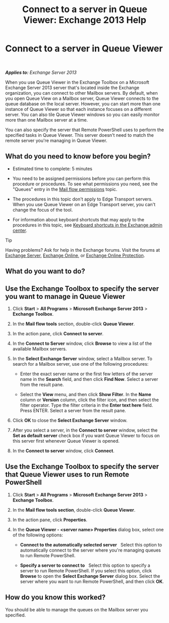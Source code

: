﻿---
title: 'Connect to a server in Queue Viewer: Exchange 2013 Help'
TOCTitle: Connect to a server in Queue Viewer
ms:assetid: 6c1ad574-9ab5-4dcc-9398-ec10eca4fd11
ms:mtpsurl: https://technet.microsoft.com/en-us/library/Aa998669(v=EXCHG.150)
ms:contentKeyID: 49286846
ms.date: 12/09/2016
mtps_version: v=EXCHG.150
---

# Connect to a server in Queue Viewer

 

_**Applies to:** Exchange Server 2013_


When you use Queue Viewer in the Exchange Toolbox on a Microsoft Exchange Server 2013 server that's located inside the Exchange organization, you can connect to other Mailbox servers. By default, when you open Queue View on a Mailbox server, Queue Viewer connects to the queue database on the local server. However, you can start more than one instance of Queue Viewer so that each instance focuses on a different server. You can also tile Queue Viewer windows so you can easily monitor more than one Mailbox server at a time.

You can also specify the server that Remote PowerShell uses to perform the specified tasks in Queue Viewer. This server doesn't need to match the remote server you're managing in Queue Viewer.

## What do you need to know before you begin?

  - Estimated time to complete: 5 minutes

  - You need to be assigned permissions before you can perform this procedure or procedures. To see what permissions you need, see the "Queues" entry in the [Mail flow permissions](mail-flow-permissions-exchange-2013-help.md) topic.

  - The procedures in this topic don't apply to Edge Transport servers. When you use Queue Viewer on an Edge Transport server, you can't change the focus of the tool.

  - For information about keyboard shortcuts that may apply to the procedures in this topic, see [Keyboard shortcuts in the Exchange admin center](keyboard-shortcuts-in-the-exchange-admin-center-2013-help.md).


> [!TIP]
> Having problems? Ask for help in the Exchange forums. Visit the forums at <A href="https://go.microsoft.com/fwlink/p/?linkid=60612">Exchange Server</A>, <A href="https://go.microsoft.com/fwlink/p/?linkid=267542">Exchange Online</A>, or <A href="https://go.microsoft.com/fwlink/p/?linkid=285351">Exchange Online Protection</A>.



## What do you want to do?

## Use the Exchange Toolbox to specify the server you want to manage in Queue Viewer

1.  Click **Start** \> **All Programs** \> **Microsoft Exchange Server 2013** \> **Exchange Toolbox**.

2.  In the **Mail flow tools** section, double-click **Queue Viewer**.

3.  In the action pane, click **Connect to server**.

4.  In the **Connect to Server** window, click **Browse** to view a list of the available Mailbox servers.

5.  In the **Select Exchange Server** window, select a Mailbox server. To search for a Mailbox server, use one of the following procedures:
    
      - Enter the exact server name or the first few letters of the server name in the **Search** field, and then click **Find Now**. Select a server from the result pane.
    
      - Select the **View** menu, and then click **Show Filter**. In the **Name** column or **Version** column, click the filter icon, and then select the filter operator. Type the filter criteria in the **Enter text here** field. Press ENTER. Select a server from the result pane.

6.  Click **OK** to close the **Select Exchange Server** window.

7.  After you select a server, in the **Connect to server** window, select the **Set as default server** check box if you want Queue Viewer to focus on this server first whenever Queue Viewer is opened.

8.  In the **Connect to server** window, click **Connect**.

## Use the Exchange Toolbox to specify the server that Queue Viewer uses to run Remote PowerShell

1.  Click **Start** \> **All Programs** \> **Microsoft Exchange Server 2013** \> **Exchange Toolbox**.

2.  In the **Mail flow tools section**, double-click **Queue Viewer**.

3.  In the action pane, click **Properties**.

4.  In the **Queue Viewer - \<server name\> Properties** dialog box, select one of the following options:
    
      - **Connect to the automatically selected server**   Select this option to automatically connect to the server where you're managing queues to run Remote PowerShell.
    
      - **Specify a server to connect to**   Select this option to specify a server to run Remote PowerShell. If you select this option, click **Browse** to open the **Select Exchange Server** dialog box. Select the server where you want to run Remote PowerShell, and then click **OK**.

## How do you know this worked?

You should be able to manage the queues on the Mailbox server you specified.

